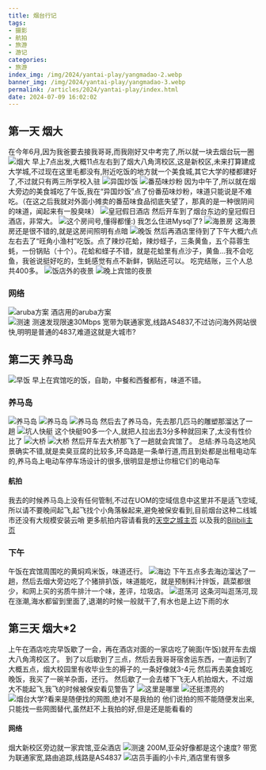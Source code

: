 ```yaml
---
title: 烟台行记
tags:
- 摄影
- 航拍
- 旅游
- 游记
categories: 
- 旅游
index_img: /img/2024/yantai-play/yangmadao-2.webp
banner_img: /img/2024/yantai-play/yangmadao-3.webp
permalink: /articles/2024/yantai-play/index.html
date: 2024-07-09 16:02:02
---
```

## 第一天 烟大

在今年6月,因为我爸要去接我哥哥,而我刚好又中考完了,所以就一块去烟台玩一圈
![烟大](/img/2024/yantai-play/yanda.webp)
早上7点出发,大概11点左右到了烟大八角湾校区,这是新校区,未来打算建成大学城,不过现在这里毛都没有,附近吃饭的地方就一个美食城,其它大学的楼都建好了,不过就只有两三所学校入驻
![异国炒饭](/img/2024/yantai-play/yiguochaofan.webp)
![番茄味炒粉](/img/2024/yantai-play/chaofen.webp)
因为中午了,所以就在烟大旁边的美食城吃了午饭,我在“异国炒饭”点了份番茄味炒粉，味道只能说是不难吃。（在这之后我就对外面小摊卖的番茄味食品彻底失望了，那真的是一种很阴间的味道，闻起来有一股臭味）
![皇冠假日酒店](/img/2024/yantai-play/huangguan-holiday.webp)
然后开车到了烟台东边的皇冠假日酒店，非常大。
![这个房间号,懂得都懂:)](/img/2024/yantai-play/3306.webp)
我怎么住进Mysql了?
![海景房](/img/2024/yantai-play/sea-room.webp)
这海景房还是很不错的,就是这房间照明有点暗
![晚饭](/img/2024/yantai-play/first-dinner.webp)
然后再酒店里待到了下午大概六点左右去了“旺角小渔村”吃饭。点了辣炒花蛤，辣炒蛏子，三条黄鱼，五个蒜蓉生蚝，一份锅贴（十个）。花蛤和蛏子不错，就是花蛤里有点沙子，黄鱼...我不会吃鱼，我爸说挺好吃的，生蚝感觉有点不新鲜，锅贴还可以。
吃完结账，三个人总共400多。
![饭店外的夜景](/img/2024/yantai-play/to-fandian.webp)
![晚上宾馆的夜景](/img/2024/yantai-play/binguan-evening.webp)

### 网络

![aruba方案](/img/2024/yantai-play/aruba.webp)
酒店用的aruba方案  
![测速](/img/2024/yantai-play/speedtest.webp)
测速发现限速30Mbps
宽带为联通家宽,线路AS4837,不过访问海外网站很快,明明是普通的4837,难道这就是大城市?

## 第二天 养马岛

![早饭](/img/2024/yantai-play/breakfast.webp)
早上在宾馆吃的饭，自助，中餐和西餐都有，味道不错。  

### 养马岛

![养马岛](/img/2024/yantai-play/yangmadao-1.webp)
![养马岛](/img/2024/yantai-play/yangmadao-2.webp)
![养马岛](/img/2024/yantai-play/yangmadao-3.webp)
然后去了养马岛，先去那几匹马的雕塑那溜达了一趟
![坑人快艇](/img/2024/yantai-play/speedboat.webp)
这个快艇90多一个人,就把人拉出去3分多种就回来了,太没有性价比了
![大桥](/img/2024/yantai-play/bridge-1.webp)
![大桥](/img/2024/yantai-play/bridge-2.webp)
然后开车去大桥那飞了一趟就会宾馆了。
总结:养马岛这地风景确实不错,就是卖臭豆腐的比较多,环岛路是一条单行道,而且到处都是出租电动车的,养马岛上电动车停车场设计的很多,很明显是想让你租它们的电动车

#### 航拍

我去的时候养马岛上没有任何管制,不过在UOM的空域信息中这里并不是适飞空域,所以请不要晚间起飞,起飞找个小角落躲起来,避免被保安看到,目前烟台这种二线城市还没有大规模安装云哨
更多航拍内容请看我的[天空之城主页](https://www.skypixel.com/users/djiuser-o6adwwaopzlp)
以及我的[Bilibili主页](https://space.bilibili.com/521933071)

### 下午

午饭在宾馆周围吃的黄焖鸡米饭，味道还行。
![海边](/img/2024/yantai-play/sea.webp)
下午五点多去海边溜达了一趟，然后去烟大旁边吃了个猪排扒饭，味道能吃，就是预制料汁拌饭，蔬菜都很少，和网上买的劣质牛排汁一个味，差评，垃圾店。
![逛荡河](/img/2024/yantai-play/guangdang.webp)
这条河叫逛荡河,现在涨潮,海水都留到里面了,退潮的时候一般就干了,有水也是上边下雨的水

## 第三天 烟大*2

上午在酒店吃完早饭歇了一会，再在酒店对面的一家店吃了碗面(午饭)就开车去烟大八角湾校区了。
到了以后歇到了三点，然后去我哥哥宿舍运东西，一直运到了大概五点，烟大校园里有收毕业生的褥子的,一条好像就3-4元
然后再去美食城吃晚饭，我买了一碗羊杂面，还行。
然后歇了一会去楼下飞无人机拍烟大，不过烟大不能起飞,我飞的时候被保安看见警告了
![这里是哪里](/img/2024/yantai-play/fuckGFW.webp)
![还挺漂亮的](/img/2024/yantai-play/fuckFBX.webp)
![烟台大学?看来是随便找的网图,绝对不是我拍的](/img/2024/yantai-play/fuckGFW-1.webp)
他们说拍的照不能随便发出来,只能找一些网图替代,虽然赶不上我拍的好,但是还是能看看的
<!-- 什么?你说这太清晰了,是我拍的?绝对不可能,这就是我随便找的网图 -->

#### 网络

烟大新校区旁边就一家宾馆,亚朵酒店
![测速](/img/2024/yantai-play/Atour-speedtest.webp)
200M,亚朵好像都是这个速度?
带宽为联通家宽,路由追踪,线路是AS4837
![店员手画的小卡片,酒店里有很多](/img/2024/yantai-play/Atour-img.webp)

